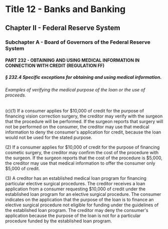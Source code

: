
# Title 12 - Banks and Banking
## Chapter II - Federal Reserve System
### Subchapter A - Board of Governors of the Federal Reserve System
#### PART 232 - OBTAINING AND USING MEDICAL INFORMATION IN CONNECTION WITH CREDIT (REGULATION FF)
##### § 232.4 Specific exceptions for obtaining and using medical information.
###### Examples of verifying the medical purpose of the loan or the use of proceeds.

(c)(1) If a consumer applies for $10,000 of credit for the purpose of financing vision correction surgery, the creditor may verify with the surgeon that the procedure will be performed. If the surgeon reports that surgery will not be performed on the consumer, the creditor may use that medical information to deny the consumer's application for credit, because the loan would not be used for the stated purpose.

(2) If a consumer applies for $10,000 of credit for the purpose of financing cosmetic surgery, the creditor may confirm the cost of the procedure with the surgeon. If the surgeon reports that the cost of the procedure is $5,000, the creditor may use that medical information to offer the consumer only $5,000 of credit.

(3) A creditor has an established medical loan program for financing particular elective surgical procedures. The creditor receives a loan application from a consumer requesting $10,000 of credit under the established loan program for an elective surgical procedure. The consumer indicates on the application that the purpose of the loan is to finance an elective surgical procedure not eligible for funding under the guidelines of the established loan program. The creditor may deny the consumer's application because the purpose of the loan is not for a particular procedure funded by the established loan program.
